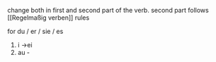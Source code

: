 change both in first and second part of the verb.
second part follows [[Regelmaßig verben]] rules

for du / er / sie / es 
1. i ->ei
2. au -